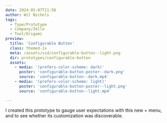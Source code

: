 ```yaml
---
date: 2024-05-07T11:58
author: Wil Nichols
tags:
  - Type/Prototype
  - Company/Zello
  - Tool/Origami
preview: 
  title: 'Configurable Button'
  class: themed-1x
  meta: /assets/vid/configurable-button--light.png
  dir: prototypes/configurable-button
  assets:
    - media: '(prefers-color-scheme: dark)'
      poster: 'configurable-button-poster--dark.png'
      source: 'configurable-button--dark.mp4'
    - media: '(prefers-color-scheme: light)'
      poster: 'configurable-button-poster--light.png'
      source: 'configurable-button--light.mp4'

---
```

I created this prototype to gauge user expectations with this new + menu, and to see whether its customization was discoverable.
